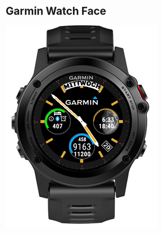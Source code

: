 # Garmin Watch Face

![Screenshot](https://raw.githubusercontent.com/wima75/GarminWatchFace/master/Screenshot.png)
